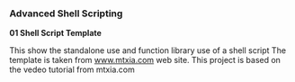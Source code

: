 ### Advanced Shell Scripting

__01 Shell Script Template__

This show the standalone use and function library use of a shell script
The template is taken from www.mtxia.com web site.
This project is based on the vedeo tutorial from mtxia.com
